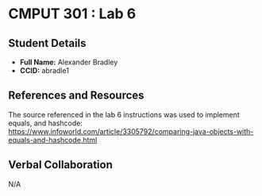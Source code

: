# CMPUT 301 : Lab 6

## Student Details

- **Full Name:** Alexander Bradley
- **CCID:** abradle1

## References and Resources

The source referenced in the lab 6 instructions was used to implement equals, and hashcode:
https://www.infoworld.com/article/3305792/comparing-java-objects-with-equals-and-hashcode.html


## Verbal Collaboration

N/A

